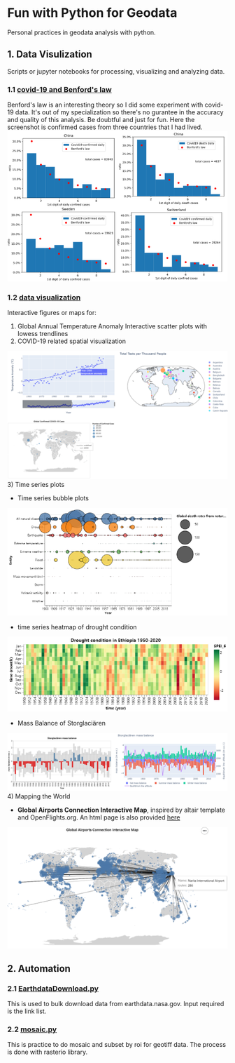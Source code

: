 # Fun with Python for Geodata
Personal practices in geodata analysis with python.
## 1. Data Visulization
Scripts or jupyter notebooks for processing, visualizing and analyzing data.
### 1.1 [covid-19 and Benford's law](https://github.com/fsn1995/Fun-with-Python-for-Geodata/blob/master/covid19Benford.ipynb)
Benford's law is an interesting theory so I did some experiment with covid-19 data. It's out of my specialization so there's no gurantee in the accuracy and quality of this analysis. Be doubtful and just for fun.
Here the screenshot is confirmed cases from three countries that I had lived. 
![benford](pic/covidBenford.png)    
### 1.2 [data visualization](https://github.com/fsn1995/Fun-with-Python-for-Geodata/blob/master/dataVisualization/DataVisual.ipynb)
Interactive figures or maps for:
1) Global Annual Temperature Anomaly Interactive scatter plots with lowess trendlines
2) COVID-19 related spatial visualization

![python1](pic/python1.png)   
3) Time series plots
- Time series bubble plots

![python2](pic/disaster.png)
- time series heatmap of drought condition

![python3](pic/droughtHeat.png)
- Mass Balance of Storglaciären

![python4](pic/storglaciaren2.png)
4) Mapping the World
- **Global Airports Connection Interactive Map**, inspired by altair template and OpenFlights.org. An html page is also provided [here](https://github.com/fsn1995/Fun-with-Python-for-Geodata/blob/master/dataVisualization/airportConnection.html)

![python5](pic/airportconnection.png)
## 2. Automation
### 2.1 [EarthdataDownload.py](https://github.com/fsn1995/Fun-with-Python-for-Geodata/blob/master/automation/EarthdataDownload.py)
This is used to bulk download data from earthdata.nasa.gov. Input required is the link list.
### 2.2 [mosaic.py](https://github.com/fsn1995/Fun-with-Python-for-Geodata/blob/master/automation/mosaic.py)
This is practice to do mosaic and subset by roi for geotiff data. The process is done with rasterio library.
